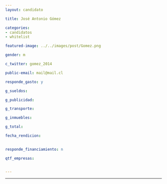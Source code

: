 ```yaml
---
layout: candidato

title: José Antonio Gómez

categories: 
- candidatos
- whitelist

featured-image: ../../images/post/Gomez.png

gender: m

c_twitter: gomez_2014

public-email: mail@mail.cl

responde_gasto: y

g_sueldos:

g_publicidad:

g_transporte:

g_inmuebles:

g_total:

fecha_rendicion:

 
responde_financiamiento: n

qtf_empresas:


---
```

---

